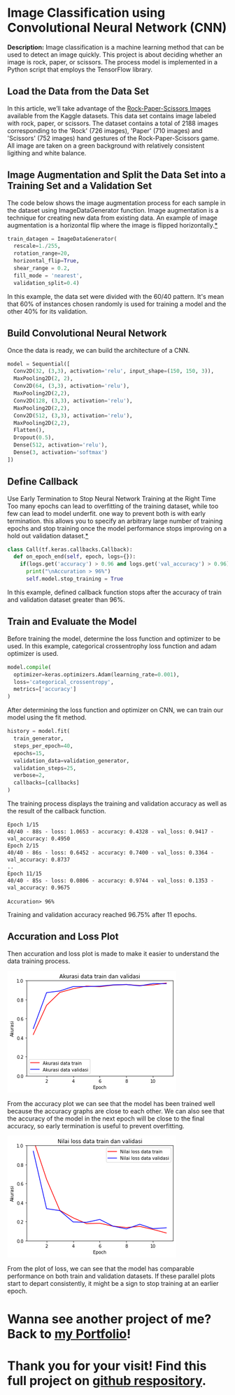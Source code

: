 # Image Classification using Convolutional Neural Network (CNN)

**Description:** 
Image classification is a machine learning method that can be used to detect an image quickly. This project is about deciding whether an image is rock, paper, or scissors. The process model is implemented in a Python script that employs the TensorFlow library.

## Load the Data from the Data Set

In this article, we’ll take advantage of the [Rock-Paper-Scissors Images](https://www.kaggle.com/drgfreeman/rockpaperscissors) available from the Kaggle datasets. This data set contains image labeled with rock, paper, or scissors. The dataset contains a total of 2188 images corresponding to the 'Rock' (726 images), 'Paper' (710 images) and 'Scissors' (752 images) hand gestures of the Rock-Paper-Scissors game. All image are taken on a green background with relatively consistent ligithing and white balance. 

## Image Augmentation and Split the Data Set into a Training Set and a Validation Set

The code below shows the image augmentation process for each sample in the dataset using ImageDataGenerator function. Image augmentation is a technique for creating new data from existing data. An example of image augmentation is a horizontal flip where the image is flipped horizontally.[*](https://machinelearningmastery.com/image-augmentation-deep-learning-keras/) 

```py
train_datagen = ImageDataGenerator(
  rescale=1./255,
  rotation_range=20,
  horizontal_flip=True,
  shear_range = 0.2,
  fill_mode = 'nearest',
  validation_split=0.4)
```
In this example, the data set were divided  with the 60/40 pattern. It's mean that 60% of instances chosen randomly is used for training a model and the other 40% for its validation. 

## Build Convolutional Neural Network

Once the data is ready, we can build the architecture of a CNN. 

```py
model = Sequential([
  Conv2D(32, (3,3), activation='relu', input_shape=(150, 150, 3)),
  MaxPooling2D(2, 2),
  Conv2D(64, (3,3), activation='relu'),
  MaxPooling2D(2,2),
  Conv2D(128, (3,3), activation='relu'),
  MaxPooling2D(2,2),
  Conv2D(512, (3,3), activation='relu'),
  MaxPooling2D(2,2),
  Flatten(),
  Dropout(0.5),
  Dense(512, activation='relu'),
  Dense(3, activation='softmax')
])
```

## Define Callback

Use Early Termination to Stop Neural Network Training at the Right Time
Too many epochs can lead to overfitting of the training dataset, while too few can lead to model underfit. one way to prevent both is with early termination. this allows you to specify an arbitrary large number of training epochs and stop training once the model performance stops improving on a hold out validation dataset.[*](https://machinelearningmastery.com/how-to-stop-training-deep-neural-networks-at-the-right-time-using-early-stopping/)

```py
class Call(tf.keras.callbacks.Callback): 
  def on_epoch_end(self, epoch, logs={}): 
    if(logs.get('accuracy') > 0.96 and logs.get('val_accuracy') > 0.96):
      print("\nAccuration > 96%") 
      self.model.stop_training = True 
```
In this example, defined callback function stops after the accuracy of train and validation dataset greater than 96%.


## Train and Evaluate the Model

Before training the model, determine the loss function and optimizer to be used. In this example, categorical crossentrophy loss function and adam optimizer is used.

```py
model.compile(
  optimizer=keras.optimizers.Adam(learning_rate=0.001), 
  loss='categorical_crossentropy', 
  metrics=['accuracy']
)
```
After determining the loss function and optimizer on CNN, we can train our model using the fit method.

```py
history = model.fit(
  train_generator,
  steps_per_epoch=40,
  epochs=15,
  validation_data=validation_generator, 
  validation_steps=25,
  verbose=2,
  callbacks=[callbacks]
)
```
The training process displays the training and validation accuracy as well as the result of the callback function.

```
Epoch 1/15
40/40 - 88s - loss: 1.0653 - accuracy: 0.4328 - val_loss: 0.9417 - val_accuracy: 0.4950
Epoch 2/15
40/40 - 86s - loss: 0.6452 - accuracy: 0.7400 - val_loss: 0.3364 - val_accuracy: 0.8737
..
Epoch 11/15
40/40 - 85s - loss: 0.0806 - accuracy: 0.9744 - val_loss: 0.1353 - val_accuracy: 0.9675

Accuration> 96%
```

Training and validation accuracy reached 96.75% after 11 epochs.

## Accuration and Loss Plot

Then accuration and loss plot is made to make it easier to understand the data training process.

<img src="img/acc.png"/>

From the accuracy plot we can see that the model has been trained well because the accuracy graphs are close to each other. We can also see that the accuracy of the model in the next epoch will be close to the final accuracy, so early termination is useful to prevent overfitting.

<img src="img/loss.png"/>

From the plot of loss, we can see that the model has comparable performance on both train and validation datasets. If these parallel plots start to depart consistently, it might be a sign to stop training at an earlier epoch.

# Wanna see another project of me? Back to [my Portfolio](https://firdaanindita.github.io/)!

# Thank you for your visit! Find this full project on [github respository](https://github.com/firdaanindita/image-classification/).
